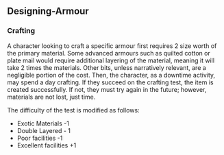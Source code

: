 ## Designing-Armour
### Crafting
A character looking to craft a specific armour first requires 2 size worth of the primary material. Some advanced armours such as quilted cotton or plate mail would require additional layering of the material, meaning it will take 2 times the materials. Other bits, unless narratively relevant, are a negligible portion of the cost. Then, the character, as a downtime activity, may spend a day crafting. If they succeed on the crafting test, the item is created successfully. If not, they must try again in the future; however, materials are not lost, just time. 

The difficulty of the test is modified as follows:

* Exotic Materials -1
* Double Layered - 1
* Poor facilities -1
* Excellent facilities +1